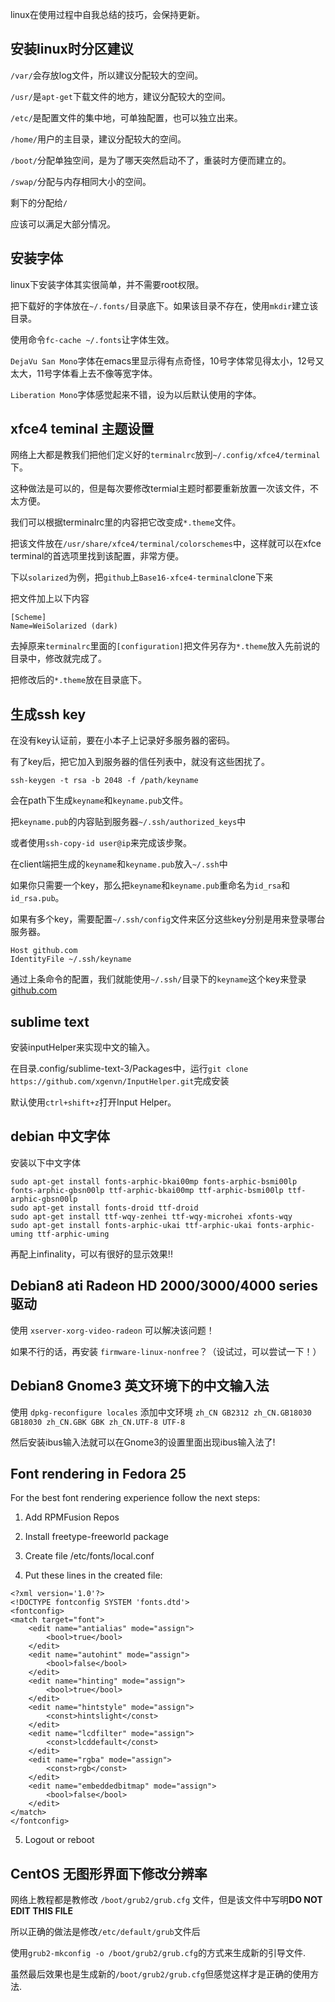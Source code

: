 linux在使用过程中自我总结的技巧，会保持更新。

## 安装linux时分区建议

`/var/`会存放log文件，所以建议分配较大的空间。

`/usr/`是`apt-get`下载文件的地方，建议分配较大的空间。

`/etc/`是配置文件的集中地，可单独配置，也可以独立出来。

`/home/`用户的主目录，建议分配较大的空间。

`/boot/`分配单独空间，是为了哪天突然启动不了，重装时方便而建立的。

`/swap/`分配与内存相同大小的空间。

剩下的分配给`/`

应该可以满足大部分情况。

## 安装字体

linux下安装字体其实很简单，并不需要root权限。

把下载好的字体放在`~/.fonts/`目录底下。如果该目录不存在，使用`mkdir`建立该目录。

使用命令`fc-cache ~/.fonts`让字体生效。

`DejaVu San Mono`字体在emacs里显示得有点奇怪，10号字体常见得太小，12号又太大，11号字体看上去不像等宽字体。

`Liberation Mono`字体感觉起来不错，设为以后默认使用的字体。

## xfce4 teminal 主题设置

网络上大都是教我们把他们定义好的`terminalrc`放到`~/.config/xfce4/terminal`下。

这种做法是可以的，但是每次要修改termial主题时都要重新放置一次该文件，不太方便。

我们可以根据terminalrc里的内容把它改变成`*.theme`文件。

把该文件放在`/usr/share/xfce4/terminal/colorschemes`中，这样就可以在xfce terminal的首选项里找到该配置，非常方便。

下以`solarized`为例，把`github`上`Base16-xfce4-terminal`clone下来

把文件加上以下内容

```
[Scheme]
Name=WeiSolarized (dark)
```

去掉原来`terminalrc`里面的`[configuration]`把文件另存为`*.theme`放入先前说的目录中，修改就完成了。

把修改后的`*.theme`放在目录底下。


## 生成ssh key

在没有key认证前，要在小本子上记录好多服务器的密码。

有了key后，把它加入到服务器的信任列表中，就没有这些困扰了。

```
ssh-keygen -t rsa -b 2048 -f /path/keyname
```

会在path下生成`keyname`和`keyname.pub`文件。

把`keyname.pub`的内容贴到服务器`~/.ssh/authorized_keys`中

或者使用`ssh-copy-id user@ip`来完成该步聚。

在client端把生成的`keyname`和`keyname.pub`放入`~/.ssh`中

如果你只需要一个key，那么把`keyname`和`keyname.pub`重命名为`id_rsa`和`id_rsa.pub`。

如果有多个key，需要配置`~/.ssh/config`文件来区分这些key分别是用来登录哪台服务器。

```
Host github.com
IdentityFile ~/.ssh/keyname
```

通过上条命令的配置，我们就能使用`~/.ssh/`目录下的`keyname`这个key来登录[github.com](https://github.com)

## sublime text

安装inputHelper来实现中文的输入。

在目录.config/sublime-text-3/Packages中，运行`git clone https://github.com/xgenvn/InputHelper.git`完成安装

默认使用`ctrl+shift+z`打开Input Helper。


## debian 中文字体

安装以下中文字体

```
sudo apt-get install fonts-arphic-bkai00mp fonts-arphic-bsmi00lp fonts-arphic-gbsn00lp ttf-arphic-bkai00mp ttf-arphic-bsmi00lp ttf-arphic-gbsn00lp
sudo apt-get install fonts-droid ttf-droid 
sudo apt-get install ttf-wqy-zenhei ttf-wqy-microhei xfonts-wqy
sudo apt-get install fonts-arphic-ukai ttf-arphic-ukai fonts-arphic-uming ttf-arphic-uming
```

再配上infinality，可以有很好的显示效果!!

## Debian8 ati Radeon HD 2000/3000/4000 series 驱动

使用 `xserver-xorg-video-radeon` 可以解决该问题！

如果不行的话，再安装 `firmware-linux-nonfree`？（设试过，可以尝试一下！）


## Debian8 Gnome3 英文环境下的中文输入法

使用 `dpkg-reconfigure locales` 添加中文环境 `zh_CN GB2312 zh_CN.GB18030 GB18030 zh_CN.GBK GBK zh_CN.UTF-8 UTF-8`

然后安装ibus输入法就可以在Gnome3的设置里面出现ibus输入法了!

## Font rendering in Fedora 25

For the best font rendering experience follow the next steps:

1. Add RPMFusion Repos

2. Install freetype-freeworld package

3. Create file /etc/fonts/local.conf

4. Put these lines in the created file: 

```
<?xml version='1.0'?>
<!DOCTYPE fontconfig SYSTEM 'fonts.dtd'>
<fontconfig>
<match target="font">
    <edit name="antialias" mode="assign">
        <bool>true</bool>
    </edit>
    <edit name="autohint" mode="assign">
        <bool>false</bool>
    </edit>
    <edit name="hinting" mode="assign">
        <bool>true</bool>
    </edit>
    <edit name="hintstyle" mode="assign">
        <const>hintslight</const>
    </edit>
    <edit name="lcdfilter" mode="assign">
        <const>lcddefault</const>
    </edit>
    <edit name="rgba" mode="assign">
        <const>rgb</const>
    </edit>
    <edit name="embeddedbitmap" mode="assign">
        <bool>false</bool>
    </edit>
</match>
</fontconfig>

```

5. Logout or reboot

## CentOS 无图形界面下修改分辨率

网络上教程都是教修改 `/boot/grub2/grub.cfg` 文件，但是该文件中写明**DO NOT EDIT THIS FILE** 

所以正确的做法是修改`/etc/default/grub`文件后

使用`grub2-mkconfig -o /boot/grub2/grub.cfg`的方式来生成新的引导文件.

虽然最后效果也是生成新的`/boot/grub2/grub.cfg`但感觉这样才是正确的使用方法.
